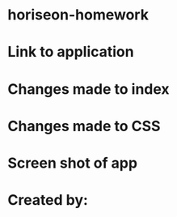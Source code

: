 # horiseon-homework

# Link to application


# Changes made to index


# Changes made to CSS


# Screen shot of app


# Created by:

